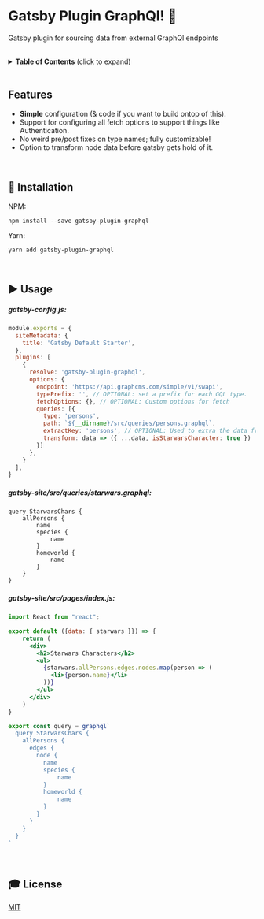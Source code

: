 # Gatsby Plugin GraphQl! 🚀

Gatsby plugin for sourcing data from external GraphQl endpoints

<br />

<details>
 <summary><strong>Table of Contents</strong> (click to expand)</summary>

* [Installation](#-installation)
* [Usage](#️-usage)
* [Todo](#️-todo)
* [License](#-license)
</details>

<br />

## Features

* **Simple** configuration (& code if you want to build ontop of this).
* Support for configuring all fetch options to support things like Authentication.
* No weird pre/post fixes on type names; fully customizable!
* Option to transform node data before gatsby gets hold of it.


<br />

## 💾  Installation

NPM:
```
npm install --save gatsby-plugin-graphql
```

Yarn:
```
yarn add gatsby-plugin-graphql
```

<br />

## ▶️  Usage

##### gatsby-config.js:
```js
module.exports = {
  siteMetadata: {
    title: 'Gatsby Default Starter',
  },
  plugins: [
    {
      resolve: 'gatsby-plugin-graphql',
      options: {
        endpoint: 'https://api.graphcms.com/simple/v1/swapi',
        typePrefix: '', // OPTIONAL: set a prefix for each GQL type.
        fetchOptions: {}, // OPTIONAL: Custom options for fetch
        queries: [{
          type: 'persons',
          path: `${__dirname}/src/queries/persons.graphql`,
          extractKey: 'persons', // OPTIONAL: Used to extra the data from the graphql JSON response (Example: { persons: [...] }). Usefull if you want your type to named different to the type name from the endpoint.
          transform: data => ({ ...data, isStarwarsCharacter: true })  // OPTIONAL: Used to mutate the GQL node data. It is called with each node before it is passed to gatsby's createNode function.
        }]
      },
    }
  ],
}

```

##### gatsby-site/src/queries/starwars.graphql:
```
query StarwarsChars { 
    allPersons {
        name
        species {
            name
        }
        homeworld {
            name
        }
    }
}
````

##### gatsby-site/src/pages/index.js:
```jsx
import React from "react";

export default ({data: { starwars }}) => {
    return (
      <div>
        <h2>Starwars Characters</h2>
        <ul>
          {starwars.allPersons.edges.nodes.map(person => (
            <li>{person.name}</li>
          ))}
        </ul>
      </div>
    )
}

export const query = graphql`
  query StarwarsChars {
    allPersons {
      edges {
        node {
          name
          species {
              name
          }
          homeworld {
              name
          }
        }
      }
    }
  }
`
````

<br />

## 🎓 License

[MIT](http://webpro.mit-license.org/)